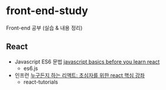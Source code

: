 # front-end-study
Front-end 공부 (실습 &amp; 내용 정리)

## React
- Javascript ES6 문법
[javascript basics before you learn react](https://dev.to/nathansebhastian/javascript-basics-before-you-learn-react-38en)
  - es6.js
- 인프런 [누구든지 하는 리액트: 초심자를 위한 react 핵심 강좌](https://www.inflearn.com/course/react-velopert?utm_source=inflearn&utm_medium=social&utm_campaign=share)
  - react-tutorials
